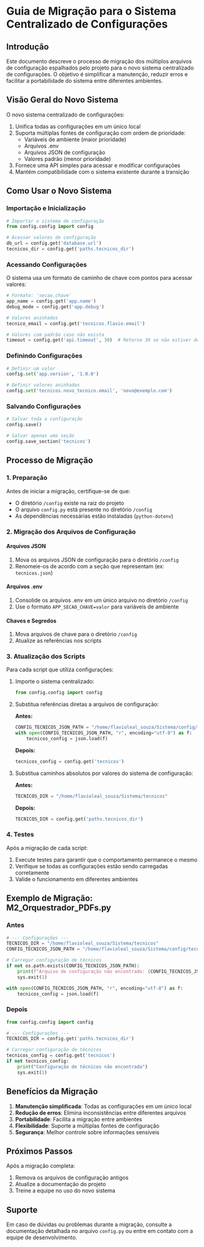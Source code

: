 # Guia de Migração para o Sistema Centralizado de Configurações

## Introdução

Este documento descreve o processo de migração dos múltiplos arquivos de configuração espalhados pelo projeto para o novo sistema centralizado de configurações. O objetivo é simplificar a manutenção, reduzir erros e facilitar a portabilidade do sistema entre diferentes ambientes.

## Visão Geral do Novo Sistema

O novo sistema centralizado de configurações:

1. Unifica todas as configurações em um único local
2. Suporta múltiplas fontes de configuração com ordem de prioridade:
   - Variáveis de ambiente (maior prioridade)
   - Arquivos .env
   - Arquivos JSON de configuração
   - Valores padrão (menor prioridade)
3. Fornece uma API simples para acessar e modificar configurações
4. Mantém compatibilidade com o sistema existente durante a transição

## Como Usar o Novo Sistema

### Importação e Inicialização

```python
# Importar o sistema de configuração
from config.config import config

# Acessar valores de configuração
db_url = config.get('database.url')
tecnicos_dir = config.get('paths.tecnicos_dir')
```

### Acessando Configurações

O sistema usa um formato de caminho de chave com pontos para acessar valores:

```python
# Formato: 'secao.chave'
app_name = config.get('app.name')
debug_mode = config.get('app.debug')

# Valores aninhados
tecnico_email = config.get('tecnicos.flavio.email')

# Valores com padrão caso não exista
timeout = config.get('api.timeout', 30)  # Retorna 30 se não estiver definido
```

### Definindo Configurações

```python
# Definir um valor
config.set('app.version', '1.0.0')

# Definir valores aninhados
config.set('tecnicos.novo_tecnico.email', 'novo@exemplo.com')
```

### Salvando Configurações

```python
# Salvar toda a configuração
config.save()

# Salvar apenas uma seção
config.save_section('tecnicos')
```

## Processo de Migração

### 1. Preparação

Antes de iniciar a migração, certifique-se de que:

- O diretório `/config` existe na raiz do projeto
- O arquivo `config.py` está presente no diretório `/config`
- As dependências necessárias estão instaladas (`python-dotenv`)

### 2. Migração dos Arquivos de Configuração

#### Arquivos JSON

1. Mova os arquivos JSON de configuração para o diretório `/config`
2. Renomeie-os de acordo com a seção que representam (ex: `tecnicos.json`)

#### Arquivos .env

1. Consolide os arquivos .env em um único arquivo no diretório `/config`
2. Use o formato `APP_SECAO_CHAVE=valor` para variáveis de ambiente

#### Chaves e Segredos

1. Mova arquivos de chave para o diretório `/config`
2. Atualize as referências nos scripts

### 3. Atualização dos Scripts

Para cada script que utiliza configurações:

1. Importe o sistema centralizado:
   ```python
   from config.config import config
   ```

2. Substitua referências diretas a arquivos de configuração:

   **Antes:**
   ```python
   CONFIG_TECNICOS_JSON_PATH = "/home/flavioleal_souza/Sistema/config/tecnicos.json"
   with open(CONFIG_TECNICOS_JSON_PATH, "r", encoding="utf-8") as f:
       tecnicos_config = json.load(f)
   ```

   **Depois:**
   ```python
   tecnicos_config = config.get('tecnicos')
   ```

3. Substitua caminhos absolutos por valores do sistema de configuração:

   **Antes:**
   ```python
   TECNICOS_DIR = "/home/flavioleal_souza/Sistema/tecnicos"
   ```

   **Depois:**
   ```python
   TECNICOS_DIR = config.get('paths.tecnicos_dir')
   ```

### 4. Testes

Após a migração de cada script:

1. Execute testes para garantir que o comportamento permanece o mesmo
2. Verifique se todas as configurações estão sendo carregadas corretamente
3. Valide o funcionamento em diferentes ambientes

## Exemplo de Migração: M2_Orquestrador_PDFs.py

### Antes

```python
# --- Configurações ---
TECNICOS_DIR = "/home/flavioleal_souza/Sistema/tecnicos"
CONFIG_TECNICOS_JSON_PATH = "/home/flavioleal_souza/Sistema/config/tecnicos.json"

# Carregar configuração de técnicos
if not os.path.exists(CONFIG_TECNICOS_JSON_PATH):
    print(f"Arquivo de configuração não encontrado: {CONFIG_TECNICOS_JSON_PATH}")
    sys.exit(1)

with open(CONFIG_TECNICOS_JSON_PATH, "r", encoding="utf-8") as f:
    tecnicos_config = json.load(f)
```

### Depois

```python
from config.config import config

# --- Configurações ---
TECNICOS_DIR = config.get('paths.tecnicos_dir')

# Carregar configuração de técnicos
tecnicos_config = config.get('tecnicos')
if not tecnicos_config:
    print("Configuração de técnicos não encontrada")
    sys.exit(1)
```

## Benefícios da Migração

1. **Manutenção simplificada**: Todas as configurações em um único local
2. **Redução de erros**: Elimina inconsistências entre diferentes arquivos
3. **Portabilidade**: Facilita a migração entre ambientes
4. **Flexibilidade**: Suporte a múltiplas fontes de configuração
5. **Segurança**: Melhor controle sobre informações sensíveis

## Próximos Passos

Após a migração completa:

1. Remova os arquivos de configuração antigos
2. Atualize a documentação do projeto
3. Treine a equipe no uso do novo sistema

## Suporte

Em caso de dúvidas ou problemas durante a migração, consulte a documentação detalhada no arquivo `config.py` ou entre em contato com a equipe de desenvolvimento.
